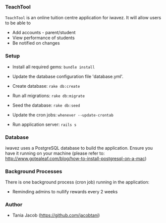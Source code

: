 ### TeachTool
`TeachTool` is an online tuition centre application for iwavez. It will allow users to be able to
* Add accounts - parent/student
* View performance of students
* Be notified on changes

### Setup 

* Install all required gems: ```bundle install```

* Update the database configuration file 'database.yml'.

* Create database: ```rake db:create```

* Run all migrations: ```rake db:migrate```

* Seed the database: ```rake db:seed```

* Update the cron jobs: ```whenever --update-crontab```

* Run application server: ```rails s```

### Database

iwavez uses a PostgreSQL database to build the application. Ensure you have it running on your machine (please refer to: http://www.gotealeaf.com/blog/how-to-install-postgresql-on-a-mac)

### Background Processes

There is one background process (cron job) running in the application:  
* Reminding admins to nullify rewards every 2 weeks

### Author

* Tania Jacob (https://github.com/jacobtani)